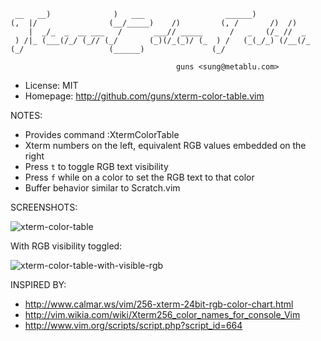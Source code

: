 
     __   __)              )   ___                  ______)
    (,  |/                (__/_____)    /)         (, /       /)  /)
        |  _/_  _  __ ___   /       ___// _____      /   _   (/_ //  _
     ) /|_ (___(/_/ (_// (_/       (_)(/_(_)/ (_  ) /   (_(_/_) (/__(/_
    (_/                   (______)               (_/

                                         guns <sung@metablu.com>

 * License:  MIT
 * Homepage: <http://github.com/guns/xterm-color-table.vim>

NOTES:

 * Provides command :XtermColorTable
 * Xterm numbers on the left, equivalent RGB values embedded on the right
 * Press `t` to toggle RGB text visibility
 * Press `f` while on a color to set the RGB text to that color
 * Buffer behavior similar to Scratch.vim

SCREENSHOTS:

![xterm-color-table](http://guns.github.com/xterm-color-table.vim/images/xterm-color-table.png)

With RGB visibility toggled:

![xterm-color-table-with-visible-rgb](http://guns.github.com/xterm-color-table.vim/images/xterm-color-table-with-visible-rgb.png)

INSPIRED BY:

 * <http://www.calmar.ws/vim/256-xterm-24bit-rgb-color-chart.html>
 * <http://vim.wikia.com/wiki/Xterm256_color_names_for_console_Vim>
 * <http://www.vim.org/scripts/script.php?script_id=664>

